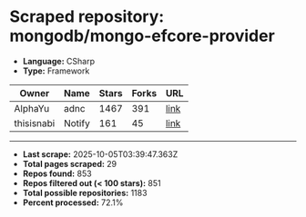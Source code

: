 # Scraped repository: mongodb/mongo-efcore-provider
* **Language:** CSharp
* **Type:** Framework

| Owner | Name | Stars | Forks | URL |
|---|---|---|---|---|
| AlphaYu | adnc | 1467 | 391 | [link](https://github.com/AlphaYu/adnc) |
| thisisnabi | Notify | 161 | 45 | [link](https://github.com/thisisnabi/Notify) |

---
* **Last scrape:** 2025-10-05T03:39:47.363Z
* **Total pages scraped:** 29
* **Repos found:** 853
* **Repos filtered out (< 100 stars):** 851
* **Total possible repositories:** 1183
* **Percent processed:** 72.1%
